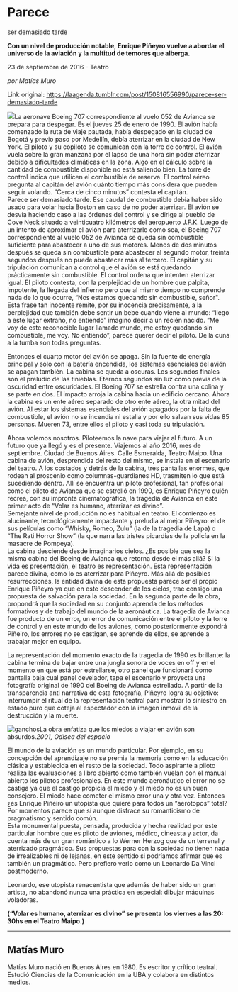 # Parece
ser demasiado tarde

**Con un nivel de producción notable, Enrique Piñeyro vuelve a abordar el universo de la aviación y la multitud de temores que alberga.**

23 de septiembre de 2016 - Teatro

_por Matías Muro_

Link original: https://laagenda.tumblr.com/post/150816556990/parece-ser-demasiado-tarde

![](https://64.media.tumblr.com/82489eb89bfda2dd1fd798a0469e2074/tumblr_inline_pk0dbxzcEQ1t6q87u_500.jpg)La
aeronave Boeing 707 correspondiente al vuelo 052 de Avianca se
prepara para despegar. Es el jueves 25 de enero de 1990. El avión
había comenzado la ruta de viaje pautada, había despegado en la
ciudad de Bogotá y previo paso por Medellín, debía aterrizar en la
ciudad de New York. El piloto y su copiloto se comunican con la torre
de control. El avión vuela sobre la gran manzana por el lapso de una
hora sin poder aterrizar debido a dificultades climáticas en la
zona. Algo en el cálculo sobre la cantidad de combustible disponible
no está saliendo bien. La torre de control indica que utilicen el
combustible de reserva. El control aéreo pregunta al capitán del
avión cuánto tiempo más considera que pueden seguir volando.
“Cerca de cinco minutos” contesta el capitán.   
Parece
ser demasiado tarde. Ese caudal de combustible debía haber sido
usado para volar hacia Boston en caso de no poder aterrizar. El avión
se desvía haciendo caso a las órdenes del control y se dirige al
pueblo de Cove Neck situado a veinticuatro kilómetros del aeropuerto
J.F.K. Luego de un intento de aproximar el avión para aterrizarlo
como sea, el Boeing 707 correspondiente al vuelo 052 de Avianca se
queda sin combustible suficiente para abastecer a uno de sus motores.
Menos de dos minutos después se queda sin combustible para abastecer
al segundo motor, treinta segundos después no puede abastecer más
al tercero. El capitán y su tripulación comunican a control que el
avión se está quedando prácticamente sin combustible. El control
ordena que intenten aterrizar igual. El piloto contesta, con la
perplejidad de un hombre que palpita, impotente, la llegada del
infierno pero que al mismo tiempo no comprende nada de lo que ocurre,
“Nos estamos quedando sin combustible, señor".   
Esta frase
tan inocente remite, por su inocencia precisamente, a la perplejidad
que también debe sentir un bebe cuando viene al mundo: “llego a
este lugar extraño, no entiendo” imagino decir a un recién
nacido. “Me voy de este reconocible lugar llamado mundo, me estoy
quedando sin combustible, me voy. No entiendo”, parece querer decir
el piloto. De la cuna a la tumba son todas preguntas. 


Entonces
el cuarto motor del avión se apaga. Sin la fuente de energía
principal y solo con la batería encendida, los sistemas esenciales
del avión se apagan también. La cabina se queda a oscuras. Los
segundos finales son el preludio de las tinieblas. Eternos segundos
sin luz como previa de la oscuridad entre oscuridades. El Boeing 707
se estrella contra una colina y se parte en dos. El impacto arroja la
cabina hacia un edificio cercano. Ahora la cabina es un ente aéreo
separado de otro ente aéreo, la otra mitad del avión. Al estar los
sistemas esenciales del avión apagados por la falta de combustible,
el avión no se incendia ni estalla y por ello salvan sus vidas 85
personas. Mueren 73, entre ellos el piloto y casi toda su
tripulación.

Ahora
volemos nosotros. Piloteemos la nave para viajar al futuro. A un
futuro que ya llegó y es el presente. Viajemos al año 2016, mes de
septiembre. Ciudad de Buenos Aires. Calle Esmeralda, Teatro Maipo. 
Una cabina de avión, desprendida del resto del mismo, se instala en
el escenario del teatro. A los costados y detrás de la cabina, tres
pantallas enormes, que rodean al proscenio como columnas-guardianes
HD, trasmiten lo que está sucediendo dentro.  Allí se encuentra un
piloto profesional, tan profesional como el piloto de Avianca que se
estrelló en 1990, es Enrique Piñeyro quién recrea, con su impronta
cinematográfica, la tragedia de Avianca en este primer acto de
“Volar es humano, aterrizar es divino”.   
Semejante nivel de
producción no es habitual en teatro. El comienzo es alucinante,
tecnológicamente impactante y preludia al mejor Piñeyro: el de sus
películas como “Whisky, Romeo, Zulu” (la de la tragedia de Lapa)
o “The Rati Horror Show” (la que narra las tristes picardías de
la policía en la masacre de Pompeya).   
La cabina desciende desde
imaginarios cielos. ¿Es posible que sea la misma cabina del Boeing
de Avianca que retorna desde el más allá? Si la vida es
presentación, el teatro es representación. Esta representación
parece divina, como lo es aterrizar para Piñeyro. Más allá de
posibles resurrecciones, la entidad divina de esta propuesta parece
ser el propio Enrique Piñeyro ya que en este descender de los
cielos, trae consigo una propuesta de salvación para la sociedad. En
la segunda parte de la obra,  propondrá que la sociedad en su
conjunto aprenda de los métodos formativos y de trabajo del mundo de
la aeronáutica. La tragedia de Avianca fue producto de un error, un
error de comunicación entre el piloto y la torre de control y en
este mundo de los aviones, como posteriormente expondrá Piñeiro,
los errores no se castigan, se aprende de ellos, se aprende a
trabajar mejor en equipo.

 La
representación del momento exacto de la tragedia de 1990 es
brillante: la cabina termina de bajar entre una jungla sonora de
voces en off  y en el momento en que está por estrellarse, otro
panel que funcionará como pantalla baja cual panel develador, tapa
el escenario y proyecta una fotografía original de 1990 del Boeing
de Avianca estrellado. A partir de la transparencia anti narrativa de
esta fotografía, Piñeyro logra su objetivo: interrumpir el ritual
de la representación teatral para mostrar lo siniestro en estado
puro que coteja al espectador con la imagen inmóvil de la
destrucción y la muerte.   


![ganchos](https://64.media.tumblr.com/82489eb89bfda2dd1fd798a0469e2074/tumblr_inline_pk0dbxzcEQ1t6q87u_500.jpg)La obra enfatiza que los miedos a viajar en avión son absurdos.*2001, Odisea del espacio*  
  
  
El
mundo de la aviación es un mundo particular. Por ejemplo, en su
concepción del aprendizaje no se premia la memoria como en la
educación clásica y establecida en el resto de la sociedad. Todo
aspirante a piloto realiza las evaluaciones a libro abierto como
también vuelan con el manual abierto los pilotos profesionales. En
este mundo aeronáutico el error no se castiga ya que el castigo
propicia el miedo y el miedo no es un buen consejero. El miedo hace
cometer el mismo error una y otra vez. Entonces ¿es Enrique Piñeiro
un utopista que quiere para todos un “aerotopos” total? Por
momentos parece que sí aunque disfrace su romanticismo de
pragmatismo y sentido común.   
Esta monumental puesta, pensada,
producida y hecha realidad por este particular hombre que es piloto
de aviones, médico, cineasta y actor, da cuenta más de un gran
romántico a lo Werner Herzog que de un terrenal y aterrizado
pragmático. Sus propuestas para con la sociedad no tienen nada de
irrealizables ni de lejanas, en este sentido si podríamos afirmar
que es también un pragmático. Pero prefiero verlo como un Leonardo
Da Vinci postmoderno. 


Leonardo,
ese utopista renacentista que además de haber sido un gran artista, no abandonó nunca una práctica en especial: dibujar
máquinas voladoras.

  


  


**(“Volar
es humano, aterrizar es divino” se presenta los viernes a las 20:
30hs en el Teatro Maipo.)**

  




---

 Matías Muro
------------

 Matías Muro nació en Buenos Aires en 1980. Es escritor y crítico teatral. Estudió Ciencias de la Comunicación en la UBA y colabora en distintos medios.

